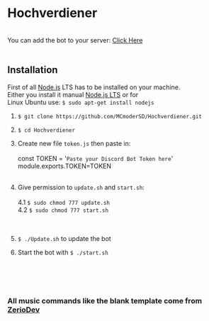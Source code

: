 # Hochverdiener
<br> You can add the bot to your server: [Click Here](https://discord.com/api/oauth2/authorize?client_id=954136734482989096&permissions=8&scope=bot)<br><br>
## Installation
First of all [Node.js](https://nodejs.org/en/) LTS has to be installed on your machine.<br>
Either you install it manual [Node.js LTS](https://nodejs.org/en/download/) or for<br>
Linux Ubuntu use: `$ sudo apt-get install nodejs`<br>

1. `$ git clone https://github.com/MCmoderSD/Hochverdiener.git`
2. `$ cd Hochverdiener`
3. Create new file `token.js` then paste in:<br><br>
const TOKEN = '`Paste your Discord Bot Token here`'<br>
module.exports.TOKEN=TOKEN<br><br>

4. Give permission to `update.sh` and `start.sh`:<br><br>
	4.1 `$ sudo chmod 777 update.sh`<br>
	4.2 `$ sudo chmod 777 start.sh`<br><br><br>

5. `$ ./Update.sh` to update the bot<br>

6. Start the bot with `$ ./start.sh`<br><br><br><br><br>

### All music commands like the blank template come from [ZerioDev](https://github.com/ZerioDev/Music-bot "Zerio")
